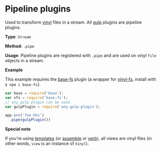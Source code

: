 # Pipeline plugins

Used to transform [vinyl](http://github.com/gulpjs/vinyl) files in a stream. All [gulp](http://gulpjs.com) plugins are pipeline plugins.

**Type**: `Stream`

**Method**: `.pipe`

**Usage**: Pipeline plugins are registered with `.pipe` and are used on vinyl `file` objects in a stream.

**Example**

This example requires the [base-fs](https://github.com/node-base/base-fs) plugin (a wrapper for [vinyl-fs](http://github.com/wearefractal/vinyl-fs), install with `$ npm i base-fs`):

```js
var base = require('base');
var vfs = require('base-fs');
// any gulp plugin can be used
var gulpPlugin = require('any-gulp-plugin');

app.src('foo.hbs')
  .pipe(gulpPlugin())
```

**Special note**

If you're using [templates](https://github.com/jonschlinkert/templates) (or [assemble](https://github.com/assemble/assemble) or [verb](https://github.com/verbose/verb)), all views are vinyl files (in other words, `view` is an instance of `Vinyl`).